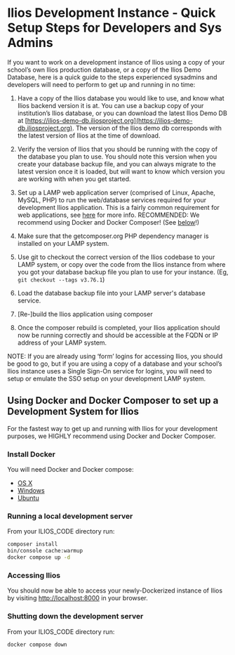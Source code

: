# Ilios Development Instance - Quick Setup Steps for Developers and Sys Admins

If you want to work on a development instance of Ilios using a copy of your school’s own Ilios production database, or a copy of the Ilios Demo Database, here is a quick guide to the steps experienced sysadmins and developers will need to perform to get up and running in no time:

1. Have a copy of the Ilios database you would like to use, and know what Ilios backend version it is at. You can use a backup copy of your institution’s Ilios database, or you can download the latest Ilios Demo DB at [https://ilios-demo-db.iliosproject.org](https://ilios-demo-db.iliosproject.org). The version of the Ilios demo db corresponds with the latest version of Ilios at the time of download.

2. Verify the version of Ilios that you should be running with the copy of the database you plan to use. You should note this version when you create your database backup file, and you can always migrate to the latest version once it is loaded, but will want to know which version you are working with when you get started.

3. Set up a LAMP web application server (comprised of Linux, Apache, MySQL, PHP) to run the web/database services required for your development Ilios application. This is a fairly common requirement for web applications, see [here](https://github.com/ilios/ilios/blob/master/docs/install.md#pre-requisitesrequirements) for more info. RECOMMENDED: We recommend using Docker and Docker Composer! (See [below](https://github.com/ilios/ilios/edit/quickstart-docs/docs/ilios_quick_setup_for_admins.md#Using-Docker-and-Docker-Compose-to-set-up-a-Development-System-for-Ilios)!)

4. Make sure that the getcomposer.org PHP dependency manager is installed on your LAMP system.

5. Use git to checkout the correct version of the Ilios codebase to your LAMP system, or copy over the code from the Ilios instance from where you got your database backup file you plan to use for your instance. (Eg, `git checkout --tags v3.76.1`)

6. Load the database backup file into your LAMP server's database service.

7. [Re-]build the Ilios application using composer

8. Once the composer rebuild is completed, your Ilios application should now be running correctly and should be accessible at the FQDN or IP address of your LAMP system.

NOTE: If you are already using ‘form’ logins for accessing Ilios, you should be good to go, but if you are using a copy of a database and your school’s Ilios instance uses a Single Sign-On service for logins, you will need to setup or emulate the SSO setup on your development LAMP system.

## Using Docker and Docker Composer to set up a Development System for Ilios

For the fastest way to get up and running with Ilios for your development purposes, we HIGHLY recommend using Docker and Docker Composer.

### Install Docker

You will need Docker and Docker compose:

- [OS X](https://www.docker.com/docker-mac)
- [Windows](https://www.docker.com/docker-windows)
- [Ubuntu](https://docs.docker.com/engine/installation/linux/docker-ce/ubuntu/)

### Running a local development server

From your ILIOS_CODE directory run:

```bash
composer install
bin/console cache:warmup
docker compose up -d
```

### Accessing Ilios

You should now be able to access your newly-Dockerized instance of Ilios
by visiting [http://localhost:8000](http://localhost:8000) in your browser.

### Shutting down the development server

From your ILIOS_CODE directory run:

```bash
docker compose down
```
